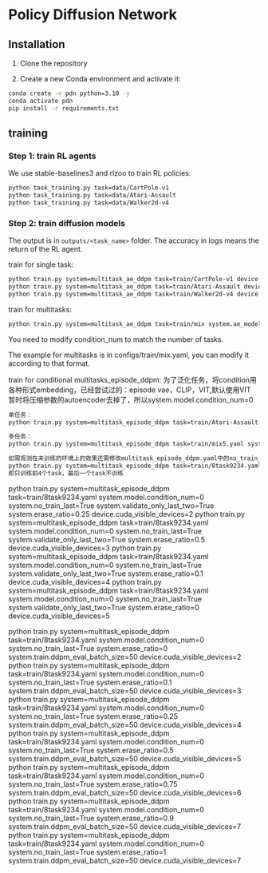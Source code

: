 # Policy Diffusion Network

## Installation

1. Clone the repository

2. Create a new Conda environment and activate it: 

```bash
conda create -n pdn python=3.10 -y
conda activate pdn
pip install -r requirements.txt
```

## training

### Step 1: train RL agents

We use stable-baselines3 and rlzoo to train RL policies:
```bash
python task_training.py task=data/CartPole-v1
python task_training.py task=data/Atari-Assault
python task_training.py task=data/Walker2d-v4
```

### Step 2: train diffusion models

The output is in `outputs/<task_name>` folder. The accuracy in logs means the return of the RL agent. 

train for single task:
```bash
python train.py system=multitask_ae_ddpm task=train/CartPole-v1 device.cuda_visible_devices=0
python train.py system=multitask_ae_ddpm task=train/Atari-Assault device.cuda_visible_devices=0
python train.py system=multitask_ae_ddpm task=train/Walker2d-v4 device.cuda_visible_devices=0

```
train for multitasks:
```bash
python train.py system=multitask_ae_ddpm task=train/mix system.ae_model.condition_num=3 system.model.condition_num=3 device.cuda_visible_devices=0
```
You need to modify condition_num to match the number of tasks. 

The example for multitasks is in configs/train/mix.yaml, you can modify it according to that format. 

train for conditional multitasks_episode_ddpm:
为了泛化任务，将condition用各种形式embedding，已经尝试过的：episode vae，CLIP，VIT,默认使用VIT
暂时将压缩参数的autoencoder去掉了，所以system.model.condition_num=0

```bash
单任务：
python train.py system=multitask_episode_ddpm task=train/Atari-Assault.yaml system.model.condition_num=0 device.cuda_visible_devices=0

多任务：
python train.py system=multitask_episode_ddpm task=train/mix5.yaml system.model.condition_num=0 device.cuda_visible_devices=1

如需观测在未训练的环境上的效果还需修改multitask_episode_ddpm.yaml中的no_train_last参数，例：
python train.py system=multitask_episode_ddpm task=train/8task9234.yaml system.model.condition_num=0 system.no_train_last=True system.validate_only_last_two=True device.cuda_visible_devices=0
即只训练前4个task，最后一个task不训练
```

python train.py system=multitask_episode_ddpm task=train/8task9234.yaml system.model.condition_num=0 system.no_train_last=True system.validate_only_last_two=True system.erase_ratio=0.25 device.cuda_visible_devices=2
python train.py system=multitask_episode_ddpm task=train/8task9234.yaml system.model.condition_num=0 system.no_train_last=True system.validate_only_last_two=True system.erase_ratio=0.5 device.cuda_visible_devices=3
python train.py system=multitask_episode_ddpm task=train/8task9234.yaml system.model.condition_num=0 system.no_train_last=True system.validate_only_last_two=True system.erase_ratio=0.1 device.cuda_visible_devices=4
python train.py system=multitask_episode_ddpm task=train/8task9234.yaml system.model.condition_num=0 system.no_train_last=True system.validate_only_last_two=True system.erase_ratio=0 device.cuda_visible_devices=5

python train.py system=multitask_episode_ddpm task=train/8task9234.yaml system.model.condition_num=0 system.no_train_last=True system.erase_ratio=0 system.train.ddpm_eval_batch_size=50 device.cuda_visible_devices=2
python train.py system=multitask_episode_ddpm task=train/8task9234.yaml system.model.condition_num=0 system.no_train_last=True system.erase_ratio=0.1 system.train.ddpm_eval_batch_size=50 device.cuda_visible_devices=3
python train.py system=multitask_episode_ddpm task=train/8task9234.yaml system.model.condition_num=0 system.no_train_last=True system.erase_ratio=0.25 system.train.ddpm_eval_batch_size=50 device.cuda_visible_devices=4
python train.py system=multitask_episode_ddpm task=train/8task9234.yaml system.model.condition_num=0 system.no_train_last=True system.erase_ratio=0.5 system.train.ddpm_eval_batch_size=50 device.cuda_visible_devices=5
python train.py system=multitask_episode_ddpm task=train/8task9234.yaml system.model.condition_num=0 system.no_train_last=True system.erase_ratio=0.75 system.train.ddpm_eval_batch_size=50 device.cuda_visible_devices=6
python train.py system=multitask_episode_ddpm task=train/8task9234.yaml system.model.condition_num=0 system.no_train_last=True system.erase_ratio=0.9 system.train.ddpm_eval_batch_size=50 device.cuda_visible_devices=7
python train.py system=multitask_episode_ddpm task=train/8task9234.yaml system.model.condition_num=0 system.no_train_last=True system.erase_ratio=1 system.train.ddpm_eval_batch_size=50 device.cuda_visible_devices=7